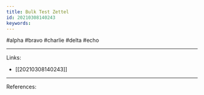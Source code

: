 ```yaml
---
title: Bulk Test Zettel
id: 20210308140243
keywords:
---
```

#alpha #bravo #charlie #delta #echo

---
Links:

- [[20210308140243]]

---
References:
